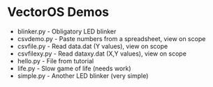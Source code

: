 VectorOS Demos
==============

* blinker.py - Obligatory LED blinker
* csvdemo.py - Paste numbers from a spreadsheet, view on scope
* csvfile.py - Read data.dat (Y values), view on scope
* csvfilexy.py - Read dataxy.dat (X,Y values), view on scope
* hello.py - File from tutorial
* life.py - Slow game of life (needs work)
* simple.py - Another LED blinker (very simple)

